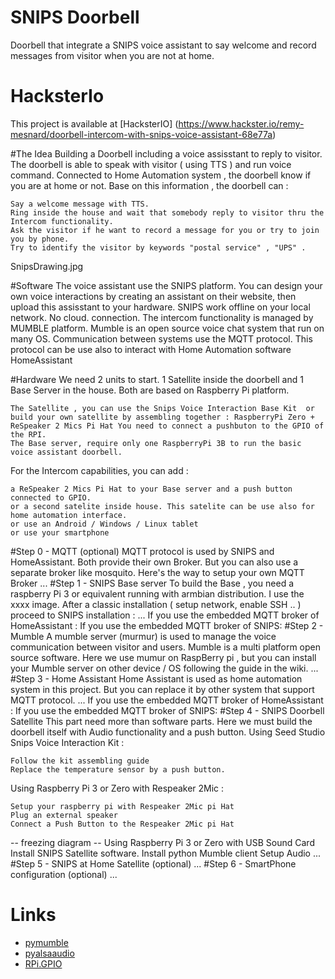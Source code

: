 # SNIPS Doorbell

Doorbell that integrate a SNIPS voice assistant to say welcome and record messages from visitor when you are not at home.

# HacksterIo

This project is available at [HacksterIO] (https://www.hackster.io/remy-mesnard/doorbell-intercom-with-snips-voice-assistant-68e77a)

#The Idea
Building a Doorbell including a voice assisstant to reply to visitor. The doorbell is able to speak with visitor ( using TTS ) and run voice command.
Connected to Home Automation system , the doorbell know if you are at home or not. Base on this information , the doorbell can :

    Say a welcome message with TTS. 
    Ring inside the house and wait that somebody reply to visitor thru the Intercom functionality.
    Ask the visitor if he want to record a message for you or try to join you by phone.
    Try to identify the visitor by keywords "postal service" , "UPS" .


SnipsDrawing.jpg

#Software
The voice assistant use the SNIPS platform. You can design your own voice interactions by creating an assistant on their website, then upload this assisstant to your hardware. SNIPS work offline on your local network. No cloud. connection.
The intercom functionality is managed by MUMBLE platform. Mumble is an open source voice chat system that run on many OS. 
Communication between systems use the MQTT protocol. This protocol can be use also to interact with Home Automation software HomeAssistant 

#Hardware
We need 2 units to start.  1 Satellite inside the doorbell and 1 Base Server in the house.
Both are based on Raspberry Pi platform. 

    The Satellite , you can use the Snips Voice Interaction Base Kit  or build your own satellite by assembling together : RaspberryPi Zero + ReSpeaker 2 Mics Pi Hat You need to connect a pushbuton to the GPIO of the RPI.
    The Base server, require only one RaspberryPi 3B to run the basic voice assistant doorbell.

For the Intercom capabilities, you can add :

    a ReSpeaker 2 Mics Pi Hat to your Base server and a push button connected to GPIO.
    or a second satelite inside house. This satelite can be use also for home automation interface.
    or use an Android / Windows / Linux tablet  
    or use your smartphone 

#Step 0 - MQTT (optional)
MQTT protocol is used by SNIPS and HomeAssistant. Both provide their own Broker. But you can also use a separate broker like mosquito. Here's the way to setup your own MQTT Broker
...
#Step 1 - SNIPS Base server
To build the Base , you need a raspberry Pi 3 or equivalent running with armbian distribution. I use the xxxx image. After a classic installation ( setup network, enable SSH .. ) proceed to SNIPS installation :
...
If you use the embedded MQTT broker of HomeAssistant :
If you use the embedded MQTT broker of SNIPS:
#Step 2 - Mumble 
A mumble server (murmur) is used to manage the voice communication between visitor and users. Mumble is a multi platform open source software. Here we use mumur on RaspBerry pi , but you can install your Mumble server on other device / OS following the guide in the wiki. 
...
#Step 3 - Home Assistant 
Home Assistant is used as home automation system in this project. But you can replace it by other system that support MQTT protocol.
...
If you use the embedded MQTT broker of HomeAssistant :
If you use the embedded MQTT broker of SNIPS:
#Step 4 - SNIPS Doorbell Satellite 
This part need more than software parts. Here we must build the doorbell itself with Audio functionality and a push button.
Using Seed Studio Snips Voice Interaction Kit  :

    Follow the kit assembling guide
    Replace the temperature sensor by a push button.

Using Raspberry Pi 3 or Zero with Respeaker 2Mic  :

    Setup your raspberry pi with Respeaker 2Mic pi Hat
    Plug an external speaker
    Connect a Push Button to the Respeaker 2Mic pi Hat

-- freezing diagram --
Using Raspberry Pi 3 or Zero with USB Sound Card
Install SNIPS Satellite software.
Install python Mumble client
Setup Audio
...
#Step 5 - SNIPS at Home Satellite  (optional)
...
#Step 6 - SmartPhone configuration  (optional)
...

# Links
- [pymumble](https://github.com/azlux/pymumble)
- [pyalsaaudio](http://larsimmisch.github.io/pyalsaaudio)
- [RPi.GPIO](https://pypi.python.org/pypi/RPi.GPIO)
